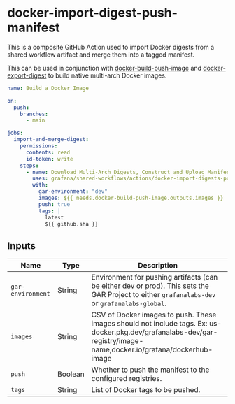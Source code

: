 # docker-import-digest-push-manifest

This is a composite GitHub Action used to import Docker digests from a shared workflow artifact and merge them into a
tagged manifest.

This can be used in conjunction with [docker-build-push-image] and [docker-export-digest] to build
native multi-arch Docker images.

[docker/build-push-action]: https://github.com/docker/build-push-action
[docker-build-push-image]: ../docker-build-push-image/README.md
[docker-export-digest]: ../docker-export-digest/README.md
[docker-import-digests-push-manifest]: ../docker-import-digests-push-manifest/README.md

<!-- x-release-please-start-version -->

```yaml
name: Build a Docker Image

on:
  push:
    branches:
      - main

jobs:
  import-and-merge-digest:
    permissions:
      contents: read
      id-token: write
    steps:
      - name: Download Multi-Arch Digests, Construct and Upload Manifest
        uses: grafana/shared-workflows/actions/docker-import-digests-push-manifest@docker-import-digests-push-manifest/v0.0.0
        with:
          gar-environment: "dev"
          images: ${{ needs.docker-build-push-image.outputs.images }}
          push: true
          tags: |
            latest
            ${{ github.sha }}
```

<!-- x-release-please-end-version -->

## Inputs

| Name                   | Type    | Description                                                                                                                                                         |
| ---------------------- | ------- | ------------------------------------------------------------------------------------------------------------------------------------------------------------------- |
| `gar-environment`      | String  | Environment for pushing artifacts (can be either dev or prod). This sets the GAR Project to either `grafanalabs-dev` or `grafanalabs-global`.                       |
| `images`               | String  | CSV of Docker images to push. These images should not include tags. Ex: us-docker.pkg.dev/grafanalabs-dev/gar-registry/image-name,docker.io/grafana/dockerhub-image |
| `push`                 | Boolean | Whether to push the manifest to the configured registries.                                                                                                          |
| `tags`                 | String  | List of Docker tags to be pushed.                                                                                                                                   |
